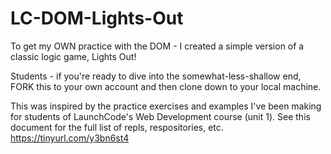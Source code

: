 # LC-DOM-Lights-Out

To get my OWN practice with the DOM - I created a simple version of a classic logic game, Lights Out! 

Students - if you're ready to dive into the somewhat-less-shallow end, FORK this to your own account and then clone down to your local machine.

This was inspired by the practice exercises and examples I've been making for students of LaunchCode's Web Development course (unit 1). 
See this document for the full list of repls, respositories, etc. https://tinyurl.com/y3bn6st4

